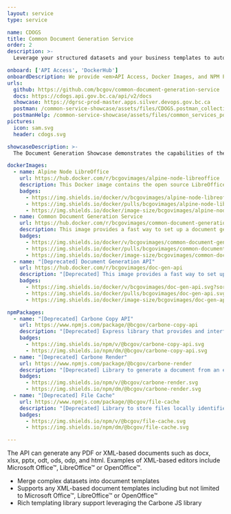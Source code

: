 ```yaml
---
layout: service
type: service

name: CDOGS
title: Common Document Generation Service
order: 2
description: >-
  Leverage your structured datasets and your business templates to automatically populate printable documents, spreadsheets, presentations, or PDFs using the Common Document Generation Service.

onboard: ['API Access', 'DockerHub']
onboardDescription: We provide <em>API Access, Docker Images, and NPM Packages</em> for the Common Document Generation Service.
urls:
  github: https://github.com/bcgov/common-document-generation-service
  docs: https://cdogs.api.gov.bc.ca/api/v2/docs
  showcase: https://dgrsc-prod-master.apps.silver.devops.gov.bc.ca
  postman: /common-service-showcase/assets/files/CDOGS.postman_collection.json
  postmanHelp: /common-service-showcase/assets/files/common_services_postman_readme.md
pictures:
  icon: sam.svg
  header: cdogs.svg

showcaseDescription: >-
  The Document Generation Showcase demonstrates the capabilities of the Common Document Generation Service API (CDOGS).

dockerImages:
  - name: Alpine Node LibreOffice
    url: https://hub.docker.com/r/bcgovimages/alpine-node-libreoffice
    description: This Docker image contains the open source LibreOffice application running on Alpine Node. Alpine Node is a minimal Node.js built on Alpine Linux.
    badges:
      - https://img.shields.io/docker/v/bcgovimages/alpine-node-libreoffice.svg?sort=semver
      - https://img.shields.io/docker/pulls/bcgovimages/alpine-node-libreoffice.svg
      - https://img.shields.io/docker/image-size/bcgovimages/alpine-node-libreoffice.svg
  - name: Common Document Generation Service
    url: https://hub.docker.com/r/bcgovimages/common-document-generation-service
    description: This image provides a fast way to set up a document generation API with a range of features like template caching, support for a wide range of file formats and file type conversions (including PDF).
    badges:
      - https://img.shields.io/docker/v/bcgovimages/common-document-generation-service.svg?sort=semver
      - https://img.shields.io/docker/pulls/bcgovimages/common-document-generation-service.svg
      - https://img.shields.io/docker/image-size/bcgovimages/common-document-generation-service.svg
  - name: "[Deprecated] Document Generation API"
    url: https://hub.docker.com/r/bcgovimages/doc-gen-api
    description: "[Deprecated] This image provides a fast way to set up a document generation API with a range of features like template caching, support for a wide range of file formats and file type conversions (including PDF). Succeeded by Common Document Generation Service."
    badges:
      - https://img.shields.io/docker/v/bcgovimages/doc-gen-api.svg?sort=semver
      - https://img.shields.io/docker/pulls/bcgovimages/doc-gen-api.svg
      - https://img.shields.io/docker/image-size/bcgovimages/doc-gen-api.svg

npmPackages:
  - name: "[Deprecated] Carbone Copy API"
    url: https://www.npmjs.com/package/@bcgov/carbone-copy-api
    description: "[Deprecated] Express library that provides and interface for generating documents from templates and data. It provides a local file storage cache that means callers do not have to upload the template for each render. Callers should should store cache keys/hashes and check if templates exist before generation. This is a wrapper around carbone, please refer to their documentation for more detail. The API follows their recommendations."
    badges:
      - https://img.shields.io/npm/v/@bcgov/carbone-copy-api.svg
      - https://img.shields.io/npm/dm/@bcgov/carbone-copy-api.svg
  - name: "[Deprecated] Carbone Render"
    url: https://www.npmjs.com/package/@bcgov/carbone-render
    description: "[Deprecated] Library to generate a document from an existing template and JSON data. This is a wrapper around carbone, please refer to their documentation for more detail."
    badges:
      - https://img.shields.io/npm/v/@bcgov/carbone-render.svg
      - https://img.shields.io/npm/dm/@bcgov/carbone-render.svg
  - name: "[Deprecated] File Cache"
    url: https://www.npmjs.com/package/@bcgov/file-cache
    description: "[Deprecated] Library to store files locally identified by a hash of the file contents. A sub-directory is created and identified by a hash of the file, the original file is then stored under the hash sub-directory. The hash is created when writing the binary contents to disk. Each file will generate a unique hash."
    badges:
      - https://img.shields.io/npm/v/@bcgov/file-cache.svg
      - https://img.shields.io/npm/dm/@bcgov/file-cache.svg

---
```

The API can generate any PDF or XML-based documents such as docx, xlsx, pptx, odt, ods, odp, and html. Examples of XML-based editors include Microsoft Office&#x2122;, LibreOffice&#x2122; or OpenOffice&#x2122;.

- Merge complex datasets into document templates
- Supports any XML-based document templates including but not limited to Microsoft Office&#x2122;, LibreOffice&#x2122; or OpenOffice&#x2122;
- Rich templating library support leveraging the Carbone JS library
